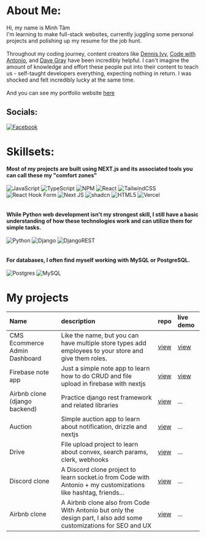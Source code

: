 # About Me:
Hi, my name is Minh Tâm 
    <br>
I'm learning to make full-stack websites, currently juggling some personal projects and polishing up my resume for the job hunt.
    <br>
    <br>
Throughout my coding journey, content creators like [Dennis Ivy](https://www.youtube.com/@DennisIvy), [Code with Antonio](https://www.youtube.com/@codewithantonio), and [Dave Gray](https://www.youtube.com/@DaveGrayTeachesCode) have been incredibly helpful. I can't imagine the amount of knowledge and effort these people put into their content to teach us - self-taught developers everything, expecting nothing in return. I was shocked and felt incredibly lucky at the same time.
<br>
<br>
And you can see my portfolio website
[here](portfolio-od4ymt0rf-nevalearntocodes-projects.vercel.app)

## Socials:
[![Facebook](https://img.shields.io/badge/Facebook-%231877F2.svg?logo=Facebook&logoColor=white)](https://facebook.com/callme.Neva) 
# Skillsets:
**Most of my projects are built using NEXT.js and its associated tools you can call these my "comfort zones"**
    <br>
    <br>
![JavaScript](https://img.shields.io/badge/javascript-%23323330.svg?style=for-the-badge&logo=javascript&logoColor=%23F7DF1E) 
![TypeScript](https://img.shields.io/badge/typescript-%23007ACC.svg?style=for-the-badge&logo=typescript&logoColor=white) 
![NPM](https://img.shields.io/badge/NPM-%23CB3837.svg?style=for-the-badge&logo=npm&logoColor=white) 
![React](https://img.shields.io/badge/react-%2320232a.svg?style=for-the-badge&logo=react&logoColor=%2361DAFB) 
![TailwindCSS](https://img.shields.io/badge/tailwindcss-%2338B2AC.svg?style=for-the-badge&logo=tailwind-css&logoColor=white)
![React Hook Form](https://img.shields.io/badge/React%20Hook%20Form-%23EC5990.svg?style=for-the-badge&logo=reacthookform&logoColor=white) 
![Next JS](https://img.shields.io/badge/Next-black?style=for-the-badge&logo=next.js&logoColor=white) 
![shadcn](https://avatars.githubusercontent.com/u/139895814?s=30)
![HTML5](https://img.shields.io/badge/html5-%23E34F26.svg?style=for-the-badge&logo=html5&logoColor=white) 
![Vercel](https://img.shields.io/badge/vercel-%23000000.svg?style=for-the-badge&logo=vercel&logoColor=white) 
    <br>
    <br>
    <br>
**While Python web development isn't my strongest skill, I still have a basic understanding of how these technologies work and can utilize them for simple tasks.**
    <br>
    <br>
![Python](https://img.shields.io/badge/python-3670A0?style=for-the-badge&logo=python&logoColor=ffdd54) 
![Django](https://img.shields.io/badge/django-%23092E20.svg?style=for-the-badge&logo=django&logoColor=white)
![DjangoREST](https://img.shields.io/badge/DJANGO-REST-ff1709?style=for-the-badge&logo=django&logoColor=white&color=ff1709&labelColor=gray) 
    <br>
    <br>
    <br>
**For databases, I often find myself working with MySQL or PostgreSQL.**
    <br>
    <br>
![Postgres](https://img.shields.io/badge/postgres-%23316192.svg?style=for-the-badge&logo=postgresql&logoColor=white) 
![MySQL](https://img.shields.io/badge/mysql-%2300000f.svg?style=for-the-badge&logo=mysql&logoColor=white)

# My projects

| Name                          | description                                                                                                        | repo                                                        | live demo                                            |
| :---------------------------- | :----------------------------------------------------------------------------------------------------------------- | :---------------------------------------------------------- | :--------------------------------------------------- |
| CMS Ecommerce Admin Dashboard | Like the name, but you can have multiple store types add employees to your store and give them roles.              | [view](https://github.com/Nevalearntocode/ecommerce-admin)  | [view](https://ecommerce-admin-swart-six.vercel.app) |
| Firebase note app             | Just a simple note app to learn how to do CRUD and file upload in firebase with nextjs                             | [view](https://github.com/Nevalearntocode/firebase-noteapp) | [view](https://note-app-82370.web.app)               |
| Airbnb clone (django backend) | Practice django rest framework and related libraries                                                               | [view](https://github.com/Nevalearntocode/drf_next_airbnb)  | ...                                                  |
| Auction                       | Simple auction app to learn about notification, drizzle and nextjs                                                 | [view](https://github.com/Nevalearntocode/auction-app)      | ...                                                  |
| Drive                         | File upload project to learn about convex, search params, clerk, webhooks                                          | [view](https://github.com/Nevalearntocode/file-storage)     | ...                                                  |
| Discord clone                 | A Discord clone project to learn socket.io from Code with Antonio + my customizations like hashtag, friends...     | [view](https://github.com/Nevalearntocode/discord2)         | ...                                                  |
| Airbnb clone                  | A Airbnb clone also from Code With Antonio but only the design part, I also add some customizations for SEO and UX | [view](https://github.com/Nevalearntocode/airbnb)           | ...                                                  |
